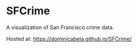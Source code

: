 # SFCrime

A visualization of San Francisco crime data.

Hosted at: https://dominicabela.github.io/SFCrime/
